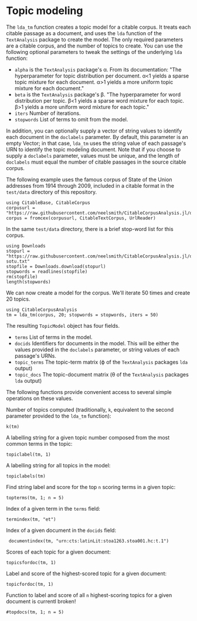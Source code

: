 # Topic modeling

The `lda_tm` function creates a topic model for a citable corpus. It treats each citable passage as a document, and uses the `lda` function of the `TextAnalysis` package to create the model. The only required parameters are a citable corpus, and the number of topics to  create.  You can use the following optional parameters to tweak the settings of the underlying `lda` function:

- `alpha` is the `TextAnalysis` package's α. From its documentation: "The hyperparameter for topic distribution per document. α<1 yields a sparse topic mixture for each document. α>1 yields a more uniform topic mixture for each document."
- `beta`  is the `TextAnalysis` package's β. "The hyperparameter for word distribution per topic. β<1 yields a sparse word mixture for each topic. β>1 yields a more uniform word mixture for each topic."
- `iters` Number of iterations.
- `stopwords` List of terms to omit from the model.

In addition, you can optionally supply a vector of string values to identify each document in the `doclabels` parameter.  By default, this parameter is an empty Vector; in that case, `lda_tm` uses the string value of each passage's URN to identify the topic modeling document.  Note that if you choose to supply a `doclabels` parameter, values must be unique, and the length of `doclabels` must equal the number of citable passages in the source citable corpus.


The following example uses the famous corpus of State of the Union addresses from 1914 through 2009, included in a citable format in the `test/data` directory of this repository.

```@example tm
using CitableBase, CitableCorpus
corpusurl = "https://raw.githubusercontent.com/neelsmith/CitableCorpusAnalysis.jl/dev/test/data/sotu.cex"
corpus = fromcex(corpusurl, CitableTextCorpus, UrlReader)
```

In the same `test/data` directory, there is a brief stop-word list for this corpus.

```@example tm
using Downloads
stopurl = "https://raw.githubusercontent.com/neelsmith/CitableCorpusAnalysis.jl/dev/test/data/stopwords-sotu.txt"
stopfile = Downloads.download(stopurl)
stopwords = readlines(stopfile)
rm(stopfile)
length(stopwords)
```

We can now create a model for the corpus.  We'll  iterate 50 times and create 20 topics.

```@example tm
using CitableCorpusAnalysis
tm = lda_tm(corpus, 20; stopwords = stopwords, iters = 50)
```

The resulting `TopicModel` object has four fields.

- `terms` List of terms in the model.
- `docids` Identifiers for documents in the model.  This will be either the values provided in the `doclabels` parameter, or string values of each passage's URNs.
- `topic_terms` The topic-term matrix (ϕ of the `TextAnalysis` packages `lda` output)
- `topic_docs` The topic-document matrix (θ  of the `TextAnalysis` packages `lda` output)


The following functions provide convenient access to several simple operations on these values.

Number of topics computed (traditionally, `k`, equivalent to the second parameter provided to the `lda_tm` function):

```@example tm
k(tm)
```



A labelling string for a given topic number composed from the most common terms in the topic:

```@example tm
topiclabel(tm, 1)
```

A labelling string for all topics in the model:

```@example tm
topiclabels(tm)
```


Find string label and score for the top `n` scoring terms in a given topic:

```@example tm
topterms(tm, 1; n = 5)
```


Index of a given term in the `terms` field:

```@example tm
termindex(tm, "et")
```


Index of a given document in the `docids` field:
    
```@example tm
 documentindex(tm, "urn:cts:latinLit:stoa1263.stoa001.hc:t.1") 
```

Scores of each topic for a given document:

```@example tm
topicsfordoc(tm, 1)
```

Label and score of the highest-scored topic for a given document:

```@example tm
topicfordoc(tm, 1) 
```


Function to label and score of all `n` highest-scoring topics for a given document is currentl broken!

```@example tm
#topdocs(tm, 1; n = 5)
```    

